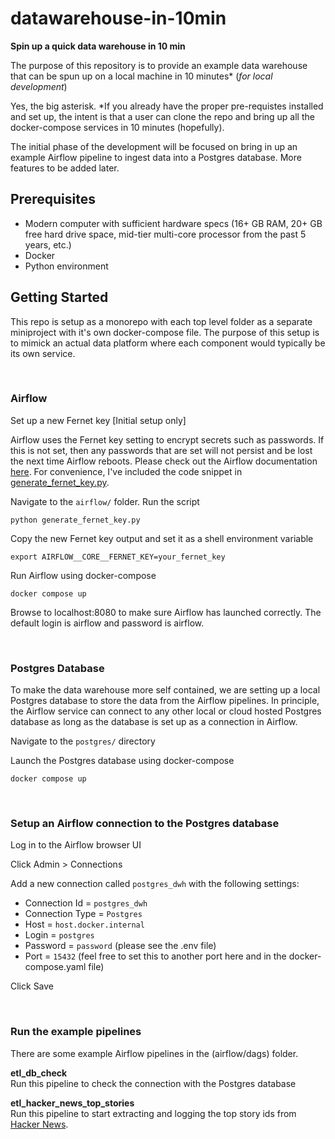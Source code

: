 # datawarehouse-in-10min

__Spin up a quick data warehouse in 10 min__

The purpose of this repository is to provide an example data warehouse
that can be spun up on a local machine in 10 minutes* (_for local development_)

Yes, the big asterisk. *If you already have the proper pre-requistes installed and set up, the intent is that a user can clone the repo and bring up all the docker-compose services in 10 minutes (hopefully).

The initial phase of the development will be focused on bring in up an example Airflow pipeline to ingest data into a Postgres database. More features to be added later.

## Prerequisites
- Modern computer with sufficient hardware specs (16+ GB RAM, 20+ GB free hard drive space, mid-tier multi-core processor from the past 5 years, etc.)
- Docker
- Python environment

## Getting Started
This repo is setup as a monorepo with each top level folder as a separate miniproject with it's own docker-compose file. The purpose of this setup is to mimick an actual data platform where each component would typically be its own service.

<br>

### Airflow

Set up a new Fernet key [Initial setup only]

Airflow uses the Fernet key setting to encrypt secrets such as passwords. If this is not set, then any passwords that are set will not persist and be lost the next time Airflow reboots. Please check out the Airflow documentation [here](https://airflow.apache.org/docs/apache-airflow/stable/administration-and-deployment/security/secrets/fernet.html). For convenience, I've included the code snippet in [generate_fernet_key.py](airflow/generate_fernet_key.py).

Navigate to the `airflow/` folder. Run the script

```
python generate_fernet_key.py
```

Copy the new Fernet key output and set it as a shell environment variable

```
export AIRFLOW__CORE__FERNET_KEY=your_fernet_key
```

Run Airflow using docker-compose

```
docker compose up
```

Browse to localhost:8080 to make sure Airflow has launched correctly. The default login is airflow and password is airflow.

<br>

### Postgres Database

To make the data warehouse more self contained, we are setting up a local Postgres database to store the data from the Airflow pipelines. In principle, the Airflow service can connect to any other local or cloud hosted Postgres database as long as the database is set up as a connection in Airflow.

Navigate to the `postgres/` directory

Launch the Postgres database using docker-compose

```
docker compose up
```

<br>

### Setup an Airflow connection to the Postgres database

Log in to the Airflow browser UI

Click Admin > Connections

Add a new connection called `postgres_dwh` with the following settings:
- Connection Id = `postgres_dwh`
- Connection Type = `Postgres`
- Host = `host.docker.internal`
- Login = `postgres`
- Password = `password` (please see the .env file)
- Port = `15432` (feel free to set this to another port here and in the docker-compose.yaml file)

Click Save

<br>

### Run the example pipelines
There are some example Airflow pipelines in the (airflow/dags) folder.

__etl_db_check__ <br>
Run this pipeline to check the connection with the Postgres database

__etl_hacker_news_top_stories__ <br>
Run this pipeline to start extracting and logging the top story ids from [Hacker News](https://news.ycombinator.com/).
